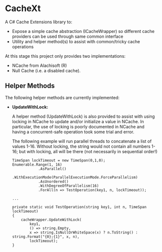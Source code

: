 # CacheXt

A C# Cache Extensions library to: 
- Expose a simple cache abstraction (ICacheWrapper) so different cache providers can be used through same common interface
- Utility and helper method(s) to assist with common/tricky cache operations 

At this stage this project only provides two implementations: 
- NCache from Alachisoft (R)
- Null Cache (i.e. a disabled cache).

## Helper Methods
The following helper methods are currently implemented:
- **UpdateWithLock:**

	A helper method (UpdateWithLock) is also provided to assist with using locking in NCache to update and/or initialize a value in NCache. In particular, the use of locking is poorly documented in NCache and having a concurrent-safe operation took some trial and error.
	
	The following example will run parallel threads to concatenate a list of values 1-16. Without locking, the string would not contain all numbers 1-16; but with locking, all will be there (not necessarily in sequential order!) 
	```
	TimeSpan lockTimeout = new TimeSpan(0,1,0);
	Enumerable.Range(1, 16)
				.AsParallel()
				.WithExecutionMode(ParallelExecutionMode.ForceParallelism)
				.AsUnordered()
				.WithDegreeOfParallelism(16)
				.ForAll(n => TestOperation(key1, n, lockTimeout));
				
	...
	
	private static void TestOperation(string key1, int n, TimeSpan lockTimeout)
	{
		cacheWrapper.UpdateWithLock(
			key1,
			() => string.Empty, 
			x => string.IsNullOrWhiteSpace(x) ? n.ToString() : string.Format("{0};{1}", x, n),
			lockTimeout);
	}
	```